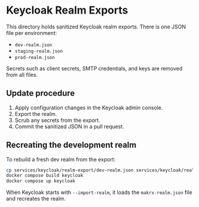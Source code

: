 # Keycloak Realm Exports

This directory holds sanitized Keycloak realm exports. There is one JSON file per environment:

- `dev-realm.json`
- `staging-realm.json`
- `prod-realm.json`

Secrets such as client secrets, SMTP credentials, and keys are removed from all files.

## Update procedure

1. Apply configuration changes in the Keycloak admin console.
2. Export the realm.
3. Scrub any secrets from the export.
4. Commit the sanitized JSON in a pull request.

## Recreating the development realm

To rebuild a fresh dev realm from the export:

```bash
cp services/keycloak/realm-export/dev-realm.json services/keycloak/realm-export/makrx-realm.json
docker compose build keycloak
docker compose up keycloak
```

When Keycloak starts with `--import-realm`, it loads the `makrx-realm.json` file and recreates the realm.

